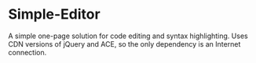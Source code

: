 # Simple-Editor
A simple one-page solution for code editing and syntax highlighting. Uses CDN versions of jQuery and ACE, so the only dependency is an Internet connection.
